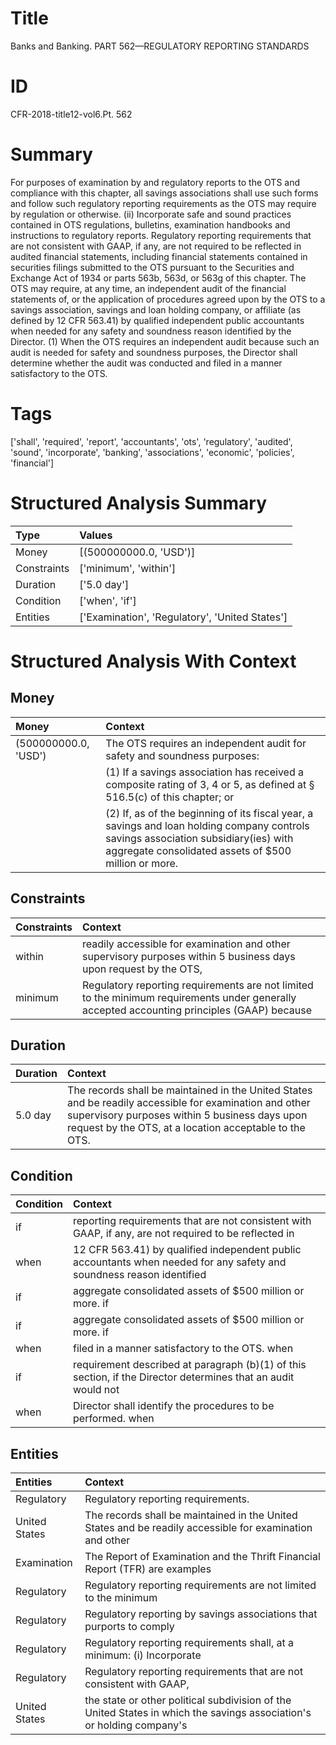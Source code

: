 # Title

 Banks and Banking. PART 562—REGULATORY REPORTING STANDARDS


# ID

 CFR-2018-title12-vol6.Pt. 562


# Summary

For purposes of examination by and regulatory reports to the OTS and compliance with this chapter, all savings associations shall use such forms and follow such regulatory reporting requirements as the OTS may require by regulation or otherwise.
(ii) Incorporate safe and sound practices contained in OTS regulations, bulletins, examination handbooks and instructions to regulatory reports.
Regulatory reporting requirements that are not consistent with GAAP, if any, are not required to be reflected in audited financial statements, including financial statements contained in securities filings submitted to the OTS pursuant to the Securities and Exchange Act of 1934 or parts 563b, 563d, or 563g of this chapter.
The OTS may require, at any time, an independent audit of the financial statements of, or the application of procedures agreed upon by the OTS to a savings association, savings and loan holding company, or affiliate (as defined by 12 CFR 563.41) by qualified independent public accountants when needed for any safety and soundness reason identified by the Director.
(1) When the OTS requires an independent audit because such an audit is needed for safety and soundness purposes, the Director shall determine whether the audit was conducted and filed in a manner satisfactory to the OTS.


# Tags

['shall', 'required', 'report', 'accountants', 'ots', 'regulatory', 'audited', 'sound', 'incorporate', 'banking', 'associations', 'economic', 'policies', 'financial']


# Structured Analysis Summary

| Type        | Values                                         |
|:------------|:-----------------------------------------------|
| Money       | [(500000000.0, 'USD')]                         |
| Constraints | ['minimum', 'within']                          |
| Duration    | ['5.0 day']                                    |
| Condition   | ['when', 'if']                                 |
| Entities    | ['Examination', 'Regulatory', 'United States'] |


# Structured Analysis With Context

 


## Money

| Money                | Context                                                                                                                                                                                               |
|:---------------------|:------------------------------------------------------------------------------------------------------------------------------------------------------------------------------------------------------|
| (500000000.0, 'USD') | The OTS requires an independent audit for safety and soundness purposes:                                                                                                                              |
|                      |           (1) If a savings association has received a composite rating of 3, 4 or 5, as defined at &#167;&#8201;516.5(c) of this chapter; or                                                          |
|                      |           (2) If, as of the beginning of its fiscal year, a savings and loan holding company controls savings association subsidiary(ies) with aggregate consolidated assets of $500 million or more. |


## Constraints

| Constraints   | Context                                                                                                                                      |
|:--------------|:---------------------------------------------------------------------------------------------------------------------------------------------|
| within        | readily accessible for examination and other supervisory purposes within 5 business days upon request by the OTS,                            |
| minimum       | Regulatory reporting requirements are not limited to the  minimum requirements under generally accepted accounting principles (GAAP) because |


## Duration

| Duration   | Context                                                                                                                                                                                                            |
|:-----------|:-------------------------------------------------------------------------------------------------------------------------------------------------------------------------------------------------------------------|
| 5.0 day    | The records shall be maintained in the United States and be readily accessible for examination and other supervisory purposes within 5 business days upon request by the OTS, at a location acceptable to the OTS. |


## Condition

| Condition   | Context                                                                                                               |
|:------------|:----------------------------------------------------------------------------------------------------------------------|
| if          | reporting requirements that are not consistent with GAAP, if any, are not required to be reflected in                 |
| when        | 12 CFR 563.41) by qualified independent public accountants when needed for any safety and soundness reason identified |
| if          | aggregate consolidated assets of $500 million or more. if                                                             |
| if          | aggregate consolidated assets of $500 million or more. if                                                             |
| when        | filed in a manner satisfactory to the OTS. when                                                                       |
| if          | requirement described at paragraph (b)(1) of this section, if the Director determines that an audit would not         |
| when        | Director shall identify the procedures to be performed. when                                                          |


## Entities

| Entities      | Context                                                                                                               |
|:--------------|:----------------------------------------------------------------------------------------------------------------------|
| Regulatory    | Regulatory  reporting requirements.                                                                                   |
| United States | The records shall be maintained in the  United States and be readily accessible for examination and other             |
| Examination   | The Report of  Examination and the Thrift Financial Report (TFR) are examples                                         |
| Regulatory    | Regulatory reporting requirements are not limited to the minimum                                                      |
| Regulatory    | Regulatory reporting by savings associations that purports to comply                                                  |
| Regulatory    | Regulatory reporting requirements shall, at a minimum: (i) Incorporate                                                |
| Regulatory    | Regulatory reporting requirements that are not consistent with GAAP,                                                  |
| United States | the state or other political subdivision of the United States in which the savings association's or holding company's |


